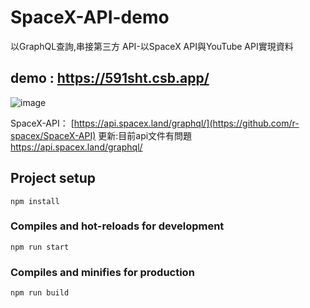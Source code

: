 # SpaceX-API-demo
以GraphQL查詢,串接第三方 API-以SpaceX API與YouTube API實現資料

## demo : https://591sht.csb.app/

![image](https://user-images.githubusercontent.com/60773919/181186328-826823d5-a1d7-44e4-9337-212075938051.png)

SpaceX-API： [https://api.spacex.land/graphql/](https://github.com/r-spacex/SpaceX-API)
更新:目前api文件有問題 https://api.spacex.land/graphql/

## Project setup
```
npm install
```

### Compiles and hot-reloads for development
```
npm run start
```

### Compiles and minifies for production
```
npm run build
```
